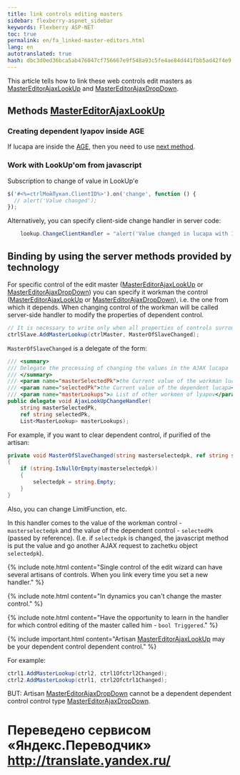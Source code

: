 ```yaml
--- 
title: link controls editing masters 
sidebar: flexberry-aspnet_sidebar 
keywords: Flexberry ASP-NET 
toc: true 
permalink: en/fa_linked-master-editors.html 
lang: en 
autotranslated: true 
hash: dbc3d0ed36bca5ab476047cf756667e9f548a93c5fe4ae84d441fbb5ad42f4e9 
--- 
```


This article tells how to link these web controls edit masters as [MasterEditorAjaxLookUp](fa_master-editor-ajax-lookup.html) and [MasterEditorAjaxDropDown](fa_master-editor-ajax-dropdown.html). 

## Methods [MasterEditorAjaxLookUp](fa_master-editor-ajax-lookup.html) 

### Creating dependent lyapov inside AGE 

If lucapa are inside the [AGE](fa_ajax-group-edit.html), then you need to use [next method](fa_controls-age.html). 

### Work with LookUp'om from javascript 

Subscription to change of value in LookUp'e 

```javascript
$('#<%=ctrlМойЛукап.ClientID%>').on('change', function () {
  // alert('Value changed'); 
});
``` 

Alternatively, you can specify client-side change handler in server code: 

```csharp
    lookup.ChangeClientHandler = "alert('Value changed in lucapa with ID {0}');";
``` 

## Binding by using the server methods provided by technology 

For specific control of the edit master ([MasterEditorAjaxLookUp](fa_master-editor-ajax-lookup.html) or [MasterEditorAjaxDropDown](fa_master-editor-ajax-dropdown.html)) you can specify it workman the control ([MasterEditorAjaxLookUp](fa_master-editor-ajax-lookup.html) or [MasterEditorAjaxDropDown](fa_master-editor-ajax-dropdown.html)), i.e. the one from which it depends. When changing control of the workman will be called server-side handler to modify the properties of dependent control. 

```csharp
// It is necessary to write only when all properties of controls surrounding WebBinder (type, etc.) 
ctrlSlave.AddMasterLookup(ctrlMaster, MasterOfSlaveChanged);
``` 

`MasterOfSlaveChanged` is a delegate of the form: 

```csharp
/// <summary> 
/// Delegate the processing of changing the values in the AJAX lucapa 
/// </summary> 
/// <param name="masterSelectedPk">the Current value of the workman lucapa</param> 
/// <param name="selectedPk">the Current value of the dependent lucapa</param> 
/// <param name="masterLookups">a List of other workmen of lyapov</param> 
public delegate void AjaxLookUpChangeHandler(
    string masterSelectedPk,
    ref string selectedPk,
    List<MasterLookup> masterLookups);
``` 

For example, if you want to clear dependent control, if purified of the artisan: 

```csharp
private void MasterOfSlaveChanged(string masterselectedpk, ref string selectedpk, List<MasterLookup> masterLookups)
{
    if (string.IsNullOrEmpty(masterselectedpk))
    {
        selectedpk = string.Empty;
    }
}
``` 

Also, you can change LimitFunction, etc. 

In this handler comes to the value of the workman control - `masterselectedpk` and the value of the dependent control - `selectedPk` (passed by reference). (I.e. if `selectedpk` is changed, the javascript method is put the value and go another AJAX request to zachetku object `selectedpk`). 

{% include note.html content="Single control of the edit wizard can have several artisans of controls. When you link every time you set a new handler." %} 

{% include note.html content="In dynamics you can't change the master control." %} 

{% include note.html content="Have the opportunity to learn in the handler for which control editing of the master called him - `bool Triggered`." %} 

{% include important.html content="Artisan [MasterEditorAjaxLookUp](fa_master-editor-ajax-lookup.html) may be your dependent control dependent control." %} 

For example: 

```csharp
ctrl1.AddMasterLookup(ctrl2, ctrl1Ofctrl2Changed);
ctrl2.AddMasterLookup(ctrl1, ctrl2Ofctrl1Changed);
``` 

BUT: Artisan [MasterEditorAjaxDropDown](fa_master-editor-ajax-dropdown.html) cannot be a dependent dependent control control type [MasterEditorAjaxDropDown](fa_master-editor-ajax-dropdown.html). 



 # Переведено сервисом «Яндекс.Переводчик» http://translate.yandex.ru/